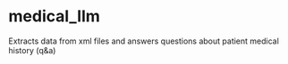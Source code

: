 # medical_llm
Extracts data from xml files and answers questions about patient medical history (q&amp;a)
